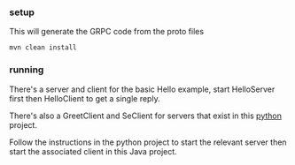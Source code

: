 ### setup
This will generate the GRPC code from the proto files

`mvn clean install`

### running
There's a server and client for the basic Hello example, start HelloServer first then HelloClient to get a single reply.

There's also a GreetClient and SeClient for servers that exist in this [python](https://github.com/leadtrip/python-grpc-playground) project.

Follow the instructions in the python project to start the relevant server then start the associated client in this Java project.